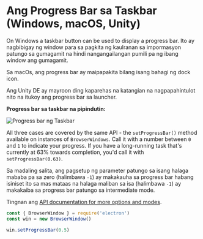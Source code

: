 # Ang Progress Bar sa Taskbar (Windows, macOS, Unity)

On Windows a taskbar button can be used to display a progress bar. Ito ay nagbibigay ng window para sa pagkita ng kaulranan sa impormasyon patungo sa gumagamit na hindi nangangailangan pumili pa ng ibang window ang gumagamit.

Sa macOs, ang progress bar ay maipapakita bilang isang bahagi ng dock icon.

Ang Unity DE ay mayroon ding kaparehas na katangian na nagpapahintulot nito na itukoy ang progress bar sa launcher.

__Progress bar sa taskbar na pipindutin:__

![Progress bar ng Taskbar][1]

All three cases are covered by the same API - the `setProgressBar()` method available on instances of `BrowserWindows`. Call it with a number between `0` and `1` to indicate your progress. If you have a long-running task that's currently at 63% towards completion, you'd call it with `setProgressBar(0.63)`.

Sa madaling salita, ang pagsetup ng parameter patungo sa isang halaga mababa pa sa zero (halimbawa `-1`) ay makakauha sa progress bar habang isiniset ito sa mas mataas na halaga maliban sa isa (halimbawa `-1`) ay makakaiba sa progress bar patungo sa intermediate mode.

Tingnan ang [API documentation for more options and modes][setprogressbar].

```javascript
const { BrowserWindow } = require('electron')
const win = new BrowserWindow()

win.setProgressBar(0.5)
```

[1]: https://cloud.githubusercontent.com/assets/639601/5081682/16691fda-6f0e-11e4-9676-49b6418f1264.png
[setprogressbar]: ../api/browser-window.md#winsetprogressbarprogress
